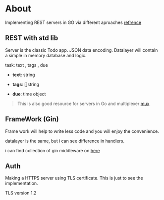# About
Implementing REST servers in GO via different aproaches
[refrence](https://eli.thegreenplace.net/2021/rest-servers-in-go-part-1-standard-library/ "This entire website is cool")

## REST with std lib

Server is the classic Todo app. JSON data encoding.
Datalayer will contain a simple in memory database and logic.

task: text , tags , due

- **text**: string

- **tags**: []string

- **due**: time object

> This is also good resource for servers in Go and multiplexer [mux](https://dev.to/jpoly1219/what-even-is-a-mux-4fng)

## FrameWork (Gin)

Frame work will help to write less code and you will enjoy the convenience.

datalayer is the same, but i can see difference in handlers.

i can find collection of gin middleware on [here](https://github.com/gin-contrib/)

## Auth

Making a HTTPS server using TLS certificate. 
This is just to see the implementation.

TLS version 1.2


